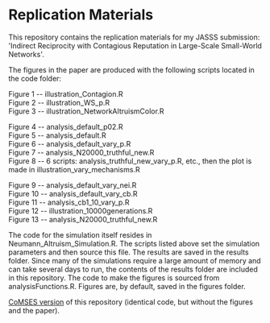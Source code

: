 # Replication Materials
This repository contains the replication materials for my JASSS submission: 'Indirect Reciprocity with Contagious Reputation in Large-Scale Small-World Networks'.

The figures in the paper are produced with the following scripts located in the code folder:

Figure 1  -- illustration_Contagion.R  
Figure 2  -- illustration_WS_p.R  
Figure 3  -- illustration_NetworkAltruismColor.R  

Figure 4  -- analysis_default_p02.R  
Figure 5  -- analysis_default.R  
Figure 6  -- analysis_default_vary_p.R  
Figure 7  -- analysis_N20000_truthful_new.R  
Figure 8  -- 6 scripts: analysis_truthful_new_vary_p.R, etc., then the plot is made in illustration_vary_mechanisms.R  

Figure 9  -- analysis_default_vary_nei.R  
Figure 10 -- analysis_default_vary_cb.R  
Figure 11 -- analysis_cb1_10_vary_p.R  
Figure 12 -- illustration_10000generations.R  
Figure 13 -- analysis_N20000_truthful_new.R  

The code for the simulation itself resides in Neumann_Altruism_Simulation.R. The scripts listed above set the simulation parameters and then source this file. The results are saved in the results folder. Since many of the simulations require a large amount of memory and can take several days to run, the contents of the results folder are included in this repository. The code to make the figures is sourced from analysisFunctions.R. Figures are, by default, saved in the figures folder.

[CoMSES version](https://www.comses.net/codebases/41bc083e-b8d3-4133-83ed-150bb63a4b39/releases/1.0.0/) of this repository (identical code, but without the figures and the paper).
